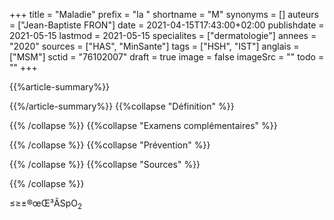 +++
title = "Maladie"
prefix = "la "
shortname = "M"
synonyms = []
auteurs = ["Jean-Baptiste FRON"]
date = 2021-04-15T17:43:00+02:00
publishdate = 2021-05-15
lastmod = 2021-05-15
specialites = ["dermatologie"]
annees = "2020"
sources = ["HAS", "MinSante"]
tags = ["HSH", "IST"]
anglais = ["MSM"]
sctid = "76102007"
draft = true
image = false
imageSrc = ""
todo = ""
+++

{{%article-summary%}}



{{%/article-summary%}}
{{%collapse "Définition" %}}



{{% /collapse %}}
{{%collapse "Examens complémentaires" %}}


{{% /collapse %}}
{{%collapse "Prévention" %}}


{{% /collapse %}}
{{%collapse "Sources" %}}



{{% /collapse %}}

≤≥±®œŒ³ÂSpO<sub>2</sub>
